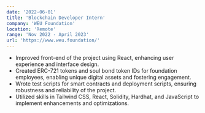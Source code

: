 ```yaml
---
date: '2022-06-01'
title: 'Blockchain Developer Intern'
company: 'WEU Foundation'
location: 'Remote'
range: 'Nov 2022 - April 2023'
url: 'https://www.weu.foundation/'
---
```


-  Improved front-end of the project using React, enhancing user experience and interface design.
-  Created ERC-721 tokens and soul bond token IDs for foundation employees, enabling unique digital assets and fostering engagement.
- Wrote test scripts for smart contracts and deployment scripts, ensuring robustness and reliability of the project.
-  Utilized skills in Tailwind CSS, React, Solidity, Hardhat, and JavaScript to implement enhancements and optimizations.
